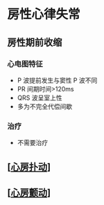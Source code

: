 # 房性心律失常

## 房性期前收缩

### 心电图特征

- P 波提前发生与窦性 P 波不同
- PR 间期时间>120ms
- QRS 波呈室上性
- 多为不完全代偿间歇

### 治疗

- 不需要治疗

## [[心房扑动]]

## [[心房颤动]]

[//begin]: # "Autogenerated link references for markdown compatibility"
[心房扑动]: 心房扑动 "心房扑动"
[心房颤动]: 心房颤动 "心房颤动"
[//end]: # "Autogenerated link references"